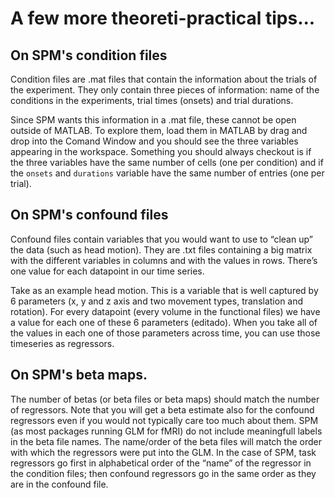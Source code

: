 # A few more theoreti-practical tips...

## On SPM's condition files
Condition files are .mat files that contain the information about the trials of the experiment. They only contain three pieces of information: name of the conditions in the experiments, trial times (onsets) and trial durations. 

Since SPM wants this information in a .mat file, these cannot be open outside of MATLAB. To explore them, load them in MATLAB by drag and drop into the Comand Window and you should see the three variables appearing in the workspace. Something you should always checkout is if the three variables have the same number of cells (one per condition) and if the `onsets` and `durations` variable have the same number of entries (one per trial).

## On SPM's confound files
Confound files contain variables that you would want to use to “clean up” the data (such as head motion). They are .txt files containing a big matrix with the different variables in columns and with the values in rows. There’s one value for each datapoint in our time series.

Take as an example head motion. This is a variable that is well captured by 6 parameters (x, y and z axis and two movement types, translation and rotation).
For every datapoint (every volume in the functional files) we have a value for each one of these 6 parameters (editado). When you take all of the values in each one of those parameters across time, you can use those timeseries as regressors. 

## On SPM's beta maps.
The number of betas (or beta files or beta maps) should match the number of regressors. Note that you will get a beta estimate also for the confound regressors even if you would not typically care too much about them. SPM (as most packages running GLM for fMRI) do not include meaningfull labels in the beta file names. The name/order of the beta files will match the order with which the regressors were put into the GLM. In the case of SPM, task regressors go first in alphabetical order of the “name” of the regressor in the condition files; then confound regressors go in the same order as they are in the confound file.
